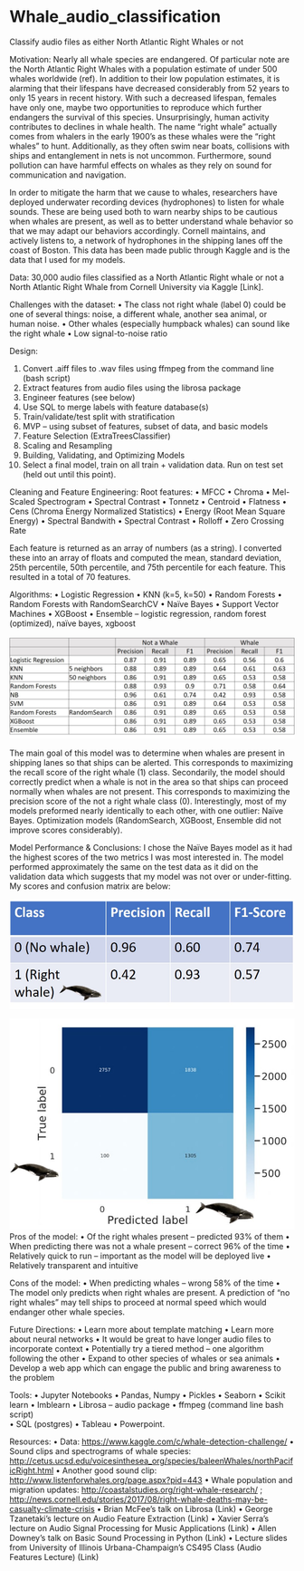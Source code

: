 # Whale_audio_classification
Classify audio files as either North Atlantic Right Whales or not 

Motivation:
Nearly all whale species are endangered. Of particular note are the North Atlantic Right Whales with a population estimate of under 500 whales worldwide (ref). In addition to their low population estimates, it is alarming that their lifespans have decreased considerably from 52 years to only 15 years in recent history. With such a decreased lifespan, females have only one, maybe two opportunities to reproduce which further endangers the survival of this species. Unsurprisingly, human activity contributes to declines in whale health. The name “right whale” actually comes from whalers in the early 1900’s as these whales were the “right whales” to hunt. Additionally, as they often swim near boats, collisions with ships and entanglement in nets is not uncommon. Furthermore, sound pollution can have harmful effects on whales as they rely on sound for communication and navigation. 

In order to mitigate the harm that we cause to whales, researchers have deployed underwater recording devices (hydrophones) to listen for whale sounds. These are being used both to warn nearby ships to be cautious when whales are present, as well as to better understand whale behavior so that we may adapt our behaviors accordingly. Cornell maintains, and actively listens to, a network of hydrophones in the shipping lanes off the coast of Boston. This data has been made public through Kaggle and is the data that I used for my models. 

Data:
30,000 audio files classified as a North Atlantic Right whale or not a North Atlantic Right Whale from Cornell University via Kaggle [Link]. 

Challenges with the dataset: 
•	The class not right whale (label 0) could be one of several things: noise, a different whale, another sea animal, or human noise. 
•	Other whales (especially humpback whales) can sound like the right whale
•	Low signal-to-noise ratio

Design: 
1.	Convert .aiff files to .wav files using ffmpeg from the command line (bash script)
2.	Extract features from audio files using the librosa package 
3.	Engineer features (see below)
4.	Use SQL to merge labels with feature database(s)
5.	Train/validate/test split with stratification 
6.	MVP – using subset of features, subset of data, and basic models
7.	Feature Selection (ExtraTreesClassifier)
8.	Scaling and Resampling
9.	Building, Validating, and Optimizing Models
10.	Select a final model, train on all train + validation data. Run on test set (held out until this point). 


Cleaning and Feature Engineering: 
Root features:
•	MFCC 
•	Chroma
•	Mel-Scaled Spectrogram
•	Spectral Contrast
•	Tonnetz
•	Centroid
•	Flatness
•	Cens (Chroma Energy Normalized Statistics)
•	Energy (Root Mean Square Energy) 
•	Spectral Bandwith
•	Spectral Contrast
•	Rolloff
•	Zero Crossing Rate

Each feature is returned as an array of numbers (as a string). I converted these into an array of floats and computed the mean, standard deviation, 25th percentile, 50th percentile, and 75th percentile for each feature. This resulted in a total of 70 features. 


Algorithms:
•	Logistic Regression
•	KNN (k=5, k=50)
•	Random Forests
•	Random Forests with RandomSearchCV
•	Naïve Bayes
•	Support Vector Machines
•	XGBoost
•	Ensemble – logistic regression, random forest (optimized), naïve bayes, xgboost

![table](Model_Scores.jpg)

The main goal of this model was to determine when whales are present in shipping lanes so that ships can be alerted. This corresponds to maximizing the recall score of the right whale (1) class. Secondarily, the model should correctly predict when a whale is not in the area so that ships can proceed normally when whales are not present. This corresponds to maximizing the precision score of the not a right whale class (0). Interestingly, most of my models preformed nearly identically to each other, with one outlier: Naïve Bayes. Optimization models (RandomSearch, XGBoost, Ensemble did not improve scores considerably). 


Model Performance & Conclusions: 
I chose the Naïve Bayes model as it had the highest scores of the two metrics I was most interested in. The model performed approximately the same on the test data as it did on the validation data which suggests that my model was not over or under-fitting. My scores and confusion matrix are below: 

![table](Test_Scores.jpg)

![confusion matrix](Test_Confusion_Matrix.jpg)
Pros of the model: 
•	Of the right whales present – predicted 93% of them
•	When predicting there was not a whale present – correct 96% of the time
•	Relatively quick to run – important as the model will be deployed live
•	Relatively transparent and intuitive

Cons of the model: 
•	When predicting whales – wrong 58% of the time
•	The model only predicts when right whales are present. A prediction of “no right whales” may tell ships to proceed at normal speed which would endanger other whale species. 

Future Directions:
•	Learn more about template matching
•	Learn more about neural networks
•	It would be great to have longer audio files to incorporate context
•	Potentially try a tiered method – one algorithm following the other
•	Expand to other species of whales or sea animals 
•	Develop a web app which can engage the public and bring awareness to the problem

Tools: 
•	Jupyter Notebooks
•	Pandas, Numpy 
•	Pickles
•	Seaborn
•	Scikit learn
•	Imblearn
•	Librosa – audio package 
•	ffmpeg (command line bash script)  
•	SQL (postgres)
•	Tableau
•	Powerpoint. 

Resources:
•	Data: https://www.kaggle.com/c/whale-detection-challenge/ 
•	Sound clips and spectrograms of whale species: http://cetus.ucsd.edu/voicesinthesea_org/species/baleenWhales/northPacificRight.html
•	Another good sound clip: http://www.listenforwhales.org/page.aspx?pid=443
•	Whale population and migration updates: http://coastalstudies.org/right-whale-research/ ; http://news.cornell.edu/stories/2017/08/right-whale-deaths-may-be-casualty-climate-crisis
•	Brian McFee’s talk on Librosa (Link) 
•	George Tzanetaki’s lecture on Audio Feature Extraction (Link) 
•	Xavier Serra’s lecture on Audio Signal Processing for Music Applications (Link)
•	Allen Downey’s talk on Basic Sound Processing in Python (Link)
•	Lecture slides from University of Illinois Urbana-Champaign’s CS495 Class (Audio Features Lecture) (Link)

